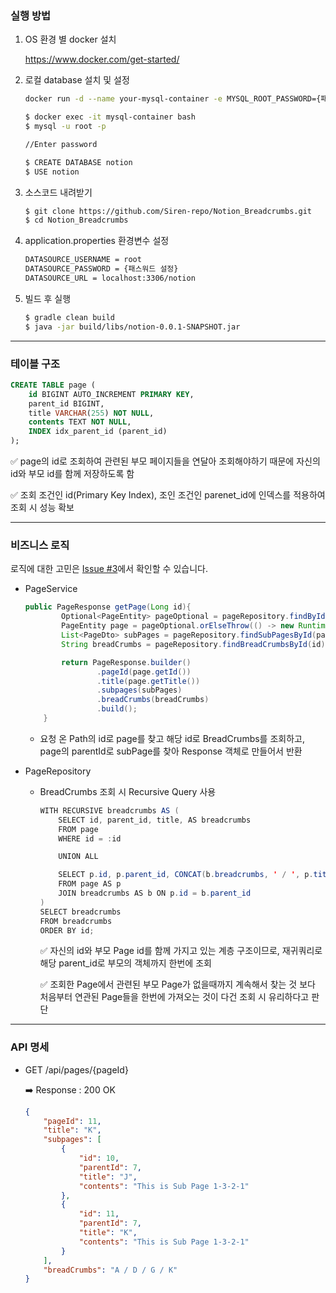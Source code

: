 ### 실행 방법


1. OS 환경 별 docker 설치

   https://www.docker.com/get-started/  


2. 로컬 database 설치 및 설정 

    ```bash
    docker run -d --name your-mysql-container -e MYSQL_ROOT_PASSWORD={패스워드 설정} -p 3306:3306 mysql:8
    ```

    ```bash
    $ docker exec -it mysql-container bash
    $ mysql -u root -p
    
    //Enter password
    
    $ CREATE DATABASE notion
    $ USE notion
    ```

3. 소스코드 내려받기

    ```bash
    $ git clone https://github.com/Siren-repo/Notion_Breadcrumbs.git
    $ cd Notion_Breadcrumbs
    ```

4. application.properties 환경변수 설정

    ```bash
    DATASOURCE_USERNAME = root
    DATASOURCE_PASSWORD = {패스워드 설정}
    DATASOURCE_URL = localhost:3306/notion
    ```

5. 빌드 후 실행

    ```bash
    $ gradle clean build
    $ java -jar build/libs/notion-0.0.1-SNAPSHOT.jar
    ```
---

### 테이블 구조

```sql
CREATE TABLE page (
    id BIGINT AUTO_INCREMENT PRIMARY KEY,
    parent_id BIGINT,
    title VARCHAR(255) NOT NULL,
    contents TEXT NOT NULL,
    INDEX idx_parent_id (parent_id)
);
```

  ✅ page의 id로 조회하여 관련된 부모 페이지들을 연달아 조회해야하기 때문에 자신의 id와 부모 id를 함께 저장하도록 함

  ✅ 조회 조건인 id(Primary Key Index), 조인 조건인 parenet_id에 인덱스를 적용하여 조회 시 성능 확보

---
### 비즈니스 로직


로직에 대한 고민은 [Issue #3](https://github.com/Siren-repo/Notion_Breadcrumbs/issues/3)에서 확인할 수 있습니다.

- PageService

    ```java
    public PageResponse getPage(Long id){
            Optional<PageEntity> pageOptional = pageRepository.findById(id);
            PageEntity page = pageOptional.orElseThrow(() -> new RuntimeException("Page not found"));
            List<PageDto> subPages = pageRepository.findSubPagesById(page.getParentId());
            String breadCrumbs = pageRepository.findBreadCrumbsById(id);
    
            return PageResponse.builder()
                    .pageId(page.getId())
                    .title(page.getTitle())
                    .subpages(subPages)
                    .breadCrumbs(breadCrumbs)
                    .build();
        }
    ```

    - 요청 온 Path의 id로 page를 찾고 해당 id로 BreadCrumbs를 조회하고, page의 parentId로 subPage를 찾아 Response 객체로 만들어서 반환  
  


- PageRepository
    - BreadCrumbs 조회 시 Recursive Query 사용

        ```java
        WITH RECURSIVE breadcrumbs AS (
            SELECT id, parent_id, title, AS breadcrumbs
            FROM page
            WHERE id = :id
        
            UNION ALL
        
            SELECT p.id, p.parent_id, CONCAT(b.breadcrumbs, ' / ', p.title) AS breadcrumbs
            FROM page AS p
            JOIN breadcrumbs AS b ON p.id = b.parent_id
        )
        SELECT breadcrumbs
        FROM breadcrumbs
        ORDER BY id;
        ```

      ✅ 자신의 id와 부모 Page id를 함께 가지고 있는 계층 구조이므로, 재귀쿼리로 해당 parent_id로 부모의 객체까지 한번에 조회  

      ✅ 조회한 Page에서 관련된 부모 Page가 없을때까지 계속해서 찾는 것 보다 처음부터 연관된 Page들을 한번에 가져오는 것이 다건 조회 시 유리하다고 판단

---
### API 명세


- GET /api/pages/{pageId}

  ➡️ Response : 200 OK

    ```json
    {
        "pageId": 11,
        "title": "K",
        "subpages": [
            {
                "id": 10,
                "parentId": 7,
                "title": "J",
                "contents": "This is Sub Page 1-3-2-1"
            },
            {
                "id": 11,
                "parentId": 7,
                "title": "K",
                "contents": "This is Sub Page 1-3-2-1"
            }
        ],
        "breadCrumbs": "A / D / G / K"
    }
    ```
